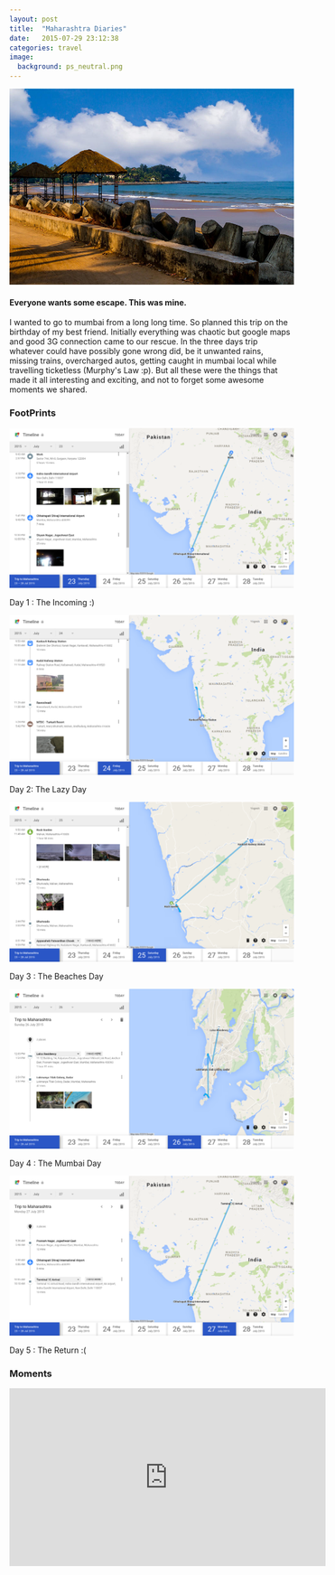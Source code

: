 ```yaml
---
layout: post
title:  "Maharashtra Diaries"
date:   2015-07-29 23:12:38
categories: travel
image:
  background: ps_neutral.png
---
```

<img src="/images/mum_trip/6.jpeg" alt="">

#### Everyone wants some escape. This was mine. 

I wanted to go to mumbai from a long long time. So planned this trip on the birthday of my best friend. Initially everything was chaotic but google maps and good 3G connection came to our rescue. In the three days trip whatever could have possibly gone wrong did, be it unwanted rains, missing trains, overcharged autos, getting caught in mumbai local while travelling ticketless (Murphy's Law :p). But all these were the things that made it all interesting and exciting, and not to forget some awesome moments we shared. 

### FootPrints

<img src="/images/mum_trip/1.png" alt="">

Day 1 : The Incoming :)

<img src="/images/mum_trip/2.png" alt="">

Day 2: The Lazy Day

<img src="/images/mum_trip/3.png" alt="">

Day 3 : The Beaches Day

<img src="/images/mum_trip/4.png" alt="">

Day 4 : The Mumbai Day

<img src="/images/mum_trip/5.png" alt="">

Day 5 : The Return :(


### Moments

<iframe width="560" height="315" src="https://www.youtube.com/embed/qKLrFL8AxXs" frameborder="0" allowfullscreen></iframe>



